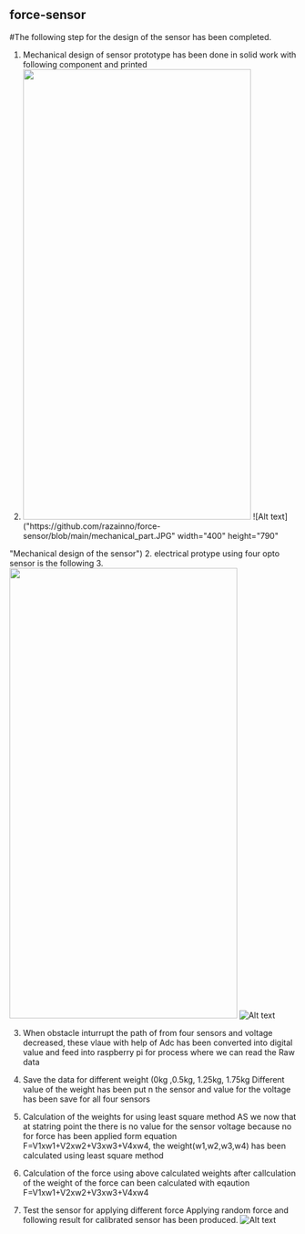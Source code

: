 ## force-sensor
#The following step for the design of the sensor has been completed.
      
 1. Mechanical design of sensor prototype has been done in solid work with following component and printed
 2. <img src="https://github.com/razainno/force-sensor/blob/main/mechanical_part.JPG" width="400" height="790">
            ![Alt text]("https://github.com/razainno/force-sensor/blob/main/mechanical_part.JPG" width="400" height="790"
"Mechanical design of the sensor")
 2. electrical protype using four opto sensor is the following
 3. <img src="https://github.com/razainno/force-sensor/blob/main/photo5879850171876095368.jpg" width="400" height="790">
![Alt text](https://github.com/razainno/force-sensor/blob/main/photo5879850171876095368.jpg
"Electrical design of the sensor")


3.  When obstacle inturrupt the path of from four sensors and voltage decreased, these vlaue with help of Adc has been converted into digital value and feed into raspberry pi for process where we can read the Raw data

4. Save the data for different weight (0kg ,0.5kg, 1.25kg, 1.75kg
Different value of the weight has been put n the sensor and value for the voltage has been save for all four sensors
5. Calculation of the weights for using least square method 
 AS we now that at statring point the there is no value for the sensor voltage because no for force has been applied 
 form equation F=V1xw1+V2xw2+V3xw3+V4xw4, the weight(w1,w2,w3,w4) has been calculated using least square method 
 6. Calculation of the force using above calculated weights
 after callculation of the weight of the force can been calculated with  eqaution F=V1xw1+V2xw2+V3xw3+V4xw4 
 7. Test the sensor for applying different force
 Applying random force and following result for calibrated sensor has been produced.
 ![Alt text](https://github.com/razainno/force-sensor/blob/main/calibration_1.JPG
"Force Calculation for calibrated sensor")     


           
